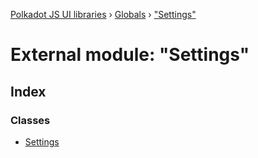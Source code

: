 [Polkadot JS UI libraries](../README.md) › [Globals](../globals.md) › ["Settings"](_settings_.md)

# External module: "Settings"

## Index

### Classes

* [Settings](../classes/_settings_.settings.md)
